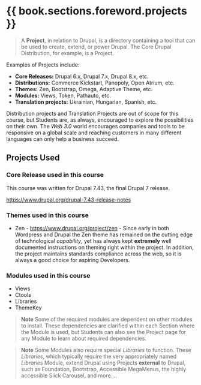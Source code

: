 # {{ book.sections.foreword.projects }}

> A **Project**, in relation to Drupal, is a directory containing a tool that can be used to create, extend, or power Drupal. The Core Drupal Distribution, for example, is a Project.

Examples of Projects include:
* **Core Releases:** Drupal 6.x, Drupal 7.x, Drupal 8.x, etc.
* **Distributions:**  Commerce Kickstart, Panopoly, Open Atrium, etc.
* **Themes:** Zen, Bootstrap, Omega, Adaptive Theme, etc.
* **Modules:** Views, Token, Pathauto, etc.
* **Translation projects:** Ukrainian, Hungarian, Spanish, etc.

Distribution projects and Translation Projects are out of scope for this course, but Students are, as always, encouraged to explore the possibilities on their own. The *Web 3.0* world encourages companies and tools to be responsive on a global scale and reaching customers in many different languages can only help a business succeed.

## Projects Used


### Core Release used in this course

This course was written for Drupal 7.43, the final Drupal 7 release.

https://www.drupal.org/drupal-7.43-release-notes

### Themes used in this course

* Zen - https://www.drupal.org/project/zen - Since early in both Wordpress and Drupal the Zen theme has remained on the cutting edge of technological *capability*, yet has always kept **extremely** well documented instructions on theming right within the project. In addition, the project maintains standards compliance across the web, so it is always a good choice for aspiring Developers.

### Modules used in this course

* Views
* Ctools
* Libraries
* ThemeKey

> **Note** Some of the required modules are dependent on other modules to install. These dependencies are clarified within each Section where the Module is used, but Students can also see the Project page for any Module to learn about required dependencies.

> **Note** Some Modules also require special *Libraries* to function. These *Libraries*, which typically require the very appropriately named *Libraries* Module, extend Drupal using Projects **external** to Drupal, such as Foundation, Bootstrap, Accessible MegaMenus, the highly accessible Slick Carousel, and more....

